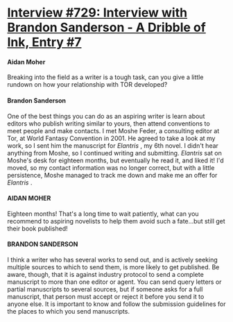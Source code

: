 # [Interview #729: Interview with Brandon Sanderson - A Dribble of Ink, Entry #7](https://www.theoryland.com/intvmain.php?i=729#7)

#### Aidan Moher

Breaking into the field as a writer is a tough task, can you give a little rundown on how your relationship with TOR developed?

#### Brandon Sanderson

One of the best things you can do as an aspiring writer is learn about editors who publish writing similar to yours, then attend conventions to meet people and make contacts. I met Moshe Feder, a consulting editor at Tor, at World Fantasy Convention in 2001. He agreed to take a look at my work, so I sent him the manuscript for
*Elantris*
, my 6th novel. I didn't hear anything from Moshe, so I continued writing and submitting.
*Elantris*
sat on Moshe's desk for eighteen months, but eventually he read it, and liked it! I'd moved, so my contact information was no longer correct, but with a little persistence, Moshe managed to track me down and make me an offer for
*Elantris*
.

#### AIDAN MOHER

Eighteen months! That's a long time to wait patiently, what can you recommend to aspiring novelists to help them avoid such a fate...but still get their book published!

#### BRANDON SANDERSON

I think a writer who has several works to send out, and is actively seeking multiple sources to which to send them, is more likely to get published. Be aware, though, that it is against industry protocol to send a complete manuscript to more than one editor or agent. You can send query letters or partial manuscripts to several sources, but if someone asks for a full manuscript, that person must accept or reject it before you send it to anyone else. It is important to know and follow the submission guidelines for the places to which you send manuscripts.

